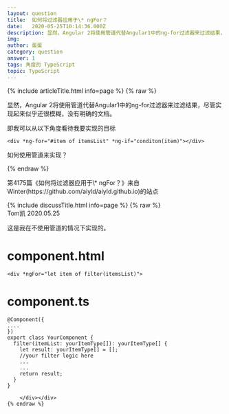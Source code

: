 ```yaml
---
layout: question
title:  如何将过滤器应用于\* ngFor？
date:   2020-05-25T10:14:36.000Z
description: 显然，Angular 2将使用管道代替Angular1中的ng-for过滤器来过滤结果，尽管实现起来似乎还很模糊，没有明确的文档。即我可以从以下角度看...
img: 
author: 蛋蛋
category: question
answer: 1
tags: 角度的 TypeScript
topic: TypeScript
---
```

<div class="article-root">
  <div class="article">
    {% include articleTitle.html info=page %}
    {% raw %}
    <div class="article-content"><p><font style="vertical-align: inherit;"><font style="vertical-align: inherit;">显然，Angular 2将使用管道代替Angular1中的ng-for过滤器来过滤结果，尽管实现起来似乎还很模糊，没有明确的文档。</font></font></p>

<p><font style="vertical-align: inherit;"><font style="vertical-align: inherit;">即我可以从以下角度看待我要实现的目标</font></font></p>

<pre class="lang-js prettyprint prettyprinted" style=""><code><span class="pun">&lt;</span><span class="pln">div </span><span class="pun">*</span><span class="pln">ng</span><span class="pun">-</span><span class="kwd">for</span><span class="pun">=</span><span class="str">"#item of itemsList"</span><span class="pln"> </span><span class="pun">*</span><span class="pln">ng</span><span class="pun">-</span><span class="kwd">if</span><span class="pun">=</span><span class="str">"conditon(item)"</span><span class="pun">&gt;&lt;/</span><span class="pln">div</span><span class="pun">&gt;</span></code></pre>

<p><font style="vertical-align: inherit;"><font style="vertical-align: inherit;">如何使用管道来实现？</font></font></p></div>
    {% endraw %}
  </div>
  <p class="winter_mark">第4175篇《如何将过滤器应用于\* ngFor？》来自Winter(https://github.com/aiyld/aiyld.github.io)的站点</p>
  <div class="discuss-wrapper">
    {% include discussTitle.html info=page %}
    {% raw %}
    <div class="discuss-item">
        <div class="discuss-parent">
          <div class="discuss-meta">
            <span class="discuss-user">Tom凯</span>
            <span class="discuss-time">2020.05.25</span>
          </div>
          <div class="discuss-comment"><p><font style="vertical-align: inherit;"><font style="vertical-align: inherit;">这是我在不使用管道的情况下实现的。</font></font></p>

<h1><font style="vertical-align: inherit;"><font style="vertical-align: inherit;">component.html</font></font></h1>

<pre class="lang-js prettyprint prettyprinted" style=""><code><span class="pun">&lt;</span><span class="pln">div </span><span class="pun">*</span><span class="pln">ngFor</span><span class="pun">=</span><span class="str">"let item of filter(itemsList)"</span><span class="pun">&gt;</span></code></pre>

<h1><font style="vertical-align: inherit;"><font style="vertical-align: inherit;">component.ts</font></font></h1>

<pre class="lang-js prettyprint prettyprinted" style=""><code><span class="lit">@Component</span><span class="pun">({</span><span class="pln">
</span><span class="pun">....</span><span class="pln">
</span><span class="pun">})</span><span class="pln">
</span><span class="kwd">export</span><span class="pln"> </span><span class="kwd">class</span><span class="pln"> </span><span class="typ">YourComponent</span><span class="pln"> </span><span class="pun">{</span><span class="pln">
  filter</span><span class="pun">(</span><span class="pln">itemList</span><span class="pun">:</span><span class="pln"> yourItemType</span><span class="pun">[]):</span><span class="pln"> yourItemType</span><span class="pun">[]</span><span class="pln"> </span><span class="pun">{</span><span class="pln">
    </span><span class="kwd">let</span><span class="pln"> result</span><span class="pun">:</span><span class="pln"> yourItemType</span><span class="pun">[]</span><span class="pln"> </span><span class="pun">=</span><span class="pln"> </span><span class="pun">[];</span><span class="pln">
    </span><span class="com">//your filter logic here</span><span class="pln">
    </span><span class="pun">...</span><span class="pln">
    </span><span class="pun">...</span><span class="pln">
    </span><span class="kwd">return</span><span class="pln"> result</span><span class="pun">;</span><span class="pln">
  </span><span class="pun">}</span><span class="pln">
</span><span class="pun">}</span></code></pre></div>
        </div></div>
    {% endraw %}
  </div>
<div>
